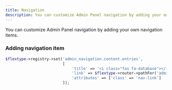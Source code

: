 ```yaml
---
title: Navigation
description: You can customize Admin Panel navigation by adding your own navigation items.
---
```


You can customize Admin Panel navigation by adding your own navigation items.

### Adding navigation item

```php
$flextype->registry->set('admin_navigation.content.entries',
                         [
                             'title' => '<i class="fas fa-database"></i>' . __('admin_entries'),
                             'link' => $flextype->router->pathFor('admin.entries.index'),
                             'attributes' => ['class' => 'nav-link']
                         ]);
```
